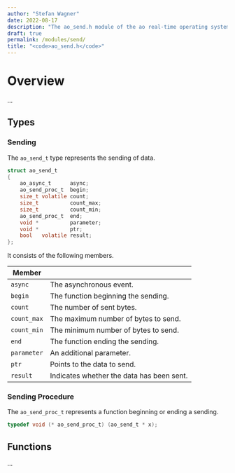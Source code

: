 ```yaml
---
author: "Stefan Wagner"
date: 2022-08-17
description: "The ao_send.h module of the ao real-time operating system."
draft: true
permalink: /modules/send/
title: "<code>ao_send.h</code>"
---
```


# Overview

...

## Types

### Sending

The `ao_send_t` type represents the sending of data.

```c
struct ao_send_t
{
    ao_async_t      async;
    ao_send_proc_t  begin;
    size_t volatile count;
    size_t          count_max;
    size_t          count_min;
    ao_send_proc_t  end;
    void *          parameter;
    void *          ptr;
    bool   volatile result;
};
```

It consists of the following members.

| Member | |
|--------|-|
| `async` | The asynchronous event. |
| `begin` | The function beginning the sending. |
| `count` | The number of sent bytes. |
| `count_max` | The maximum number of bytes to send. |
| `count_min` | The minimum number of bytes to send. |
| `end` | The function ending the sending. |
| `parameter` | An additional parameter. |
| `ptr` | Points to the data to send. |
| `result` | Indicates whether the data has been sent. |

### Sending Procedure

The `ao_send_proc_t` represents a function beginning or ending a sending.

```c
typedef void (* ao_send_proc_t) (ao_send_t * x);
```

## Functions

...
